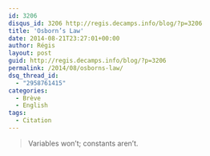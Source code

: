 ```yaml
---
id: 3206
disqus_id: 3206 http://regis.decamps.info/blog/?p=3206
title: 'Osborn’s Law'
date: 2014-08-21T23:27:01+00:00
author: Régis
layout: post
guid: http://regis.decamps.info/blog/?p=3206
permalink: /2014/08/osborns-law/
dsq_thread_id:
  - "2958761415"
categories:
  - Brève
  - English
tags:
  - Citation
---
```

> Variables won’t; constants aren’t.
